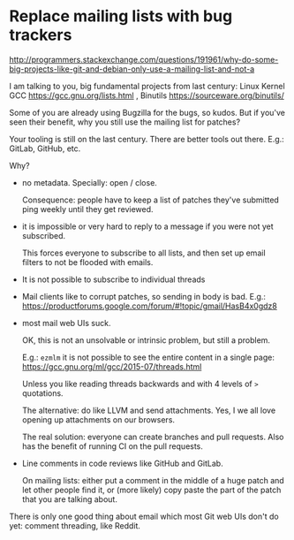 # Replace mailing lists with bug trackers

<http://programmers.stackexchange.com/questions/191961/why-do-some-big-projects-like-git-and-debian-only-use-a-mailing-list-and-not-a>

I am talking to you, big fundamental projects from last century: Linux Kernel GCC https://gcc.gnu.org/lists.html , Binutils https://sourceware.org/binutils/

Some of you are already using Bugzilla for the bugs, so kudos. But if you've seen their benefit, why you still use the mailing list for patches?

Your tooling is still on the last century. There are better tools out there. E.g.: GitLab, GitHub, etc.

Why?

-   no metadata. Specially: open / close.

    Consequence: people have to keep a list of patches they've submitted ping weekly until they get reviewed.

-   it is impossible or very hard to reply to a message if you were not yet subscribed.

    This forces everyone to subscribe to all lists, and then set up email filters to not be flooded with emails.

-   It is not possible to subscribe to individual threads

-   Mail clients like to corrupt patches, so sending in body is bad. E.g.: <https://productforums.google.com/forum/#!topic/gmail/HasB4x0gdz8>

-   most mail web UIs suck.

    OK, this is not an unsolvable or intrinsic problem, but still a problem.

    E.g.: `ezmlm` it is not possible to see the entire content in a single page: <https://gcc.gnu.org/ml/gcc/2015-07/threads.html>

    Unless you like reading threads backwards and with 4 levels of `>` quotations.

    The alternative: do like LLVM and send attachments. Yes, I we all love opening up attachments on our browsers.

    The real solution: everyone can create branches and pull requests. Also has the benefit of running CI on the pull requests.

-   Line comments in code reviews like GitHub and GitLab.

    On mailing lists: either put a comment in the middle of a huge patch and let other people find it, or (more likely) copy paste the part of the patch that you are talking about.

There is only one good thing about email which most Git web UIs don't do yet: comment threading, like Reddit.
